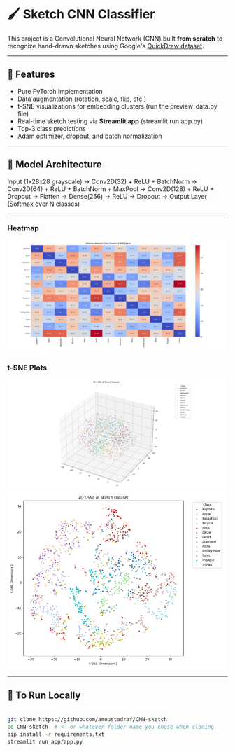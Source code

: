 # 🖌️ Sketch CNN Classifier

This project is a Convolutional Neural Network (CNN) built **from scratch** to recognize hand-drawn sketches using Google's [QuickDraw dataset](https://github.com/googlecreativelab/quickdraw-dataset).

---

## 🚀 Features

- Pure PyTorch implementation 
- Data augmentation (rotation, scale, flip, etc.)
- t-SNE visualizations for embedding clusters (run the preview_data.py file)
- Real-time sketch testing via **Streamlit app** (streamlit run app.py)
- Top-3 class predictions
- Adam optimizer, dropout, and batch normalization

---

## 🧠 Model Architecture
Input (1x28x28 grayscale)
→ Conv2D(32) + ReLU + BatchNorm
→ Conv2D(64) + ReLU + BatchNorm + MaxPool
→ Conv2D(128) + ReLU + Dropout
→ Flatten → Dense(256) → ReLU → Dropout
→ Output Layer (Softmax over N classes)

---

### Heatmap
![Heatmap](images/Heatmap.png)

### t-SNE Plots
![3D tSNE](images/3D_tSNE.png)
![2D tSNE](images/2D_tSNE.png)

---

## 🧪 To Run Locally

```bash

git clone https://github.com/amoustadraf/CNN-sketch
cd CNN-sketch  # <- or whatever folder name you chose when cloning
pip install -r requirements.txt
streamlit run app/app.py

